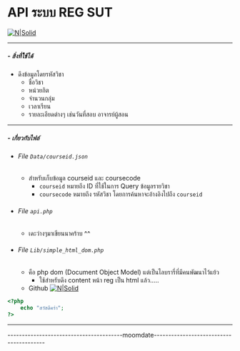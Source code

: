 # API ระบบ REG SUT

[![N|Solid](https://www.picz.in.th/images/2017/09/28/532742-128.png)](dsd)

------
##### - สิ่งที่ใช้ได้
  - ดึงข้อมูลโดยรหัสวิชา
    - ชื่อวิชา
    - หน่วยกิต
    - จำนวนกลุ่ม
    - เวลาเรียน
    - รายละเอียดต่างๆ เช่นวันที่สอบ อาจารย์ผู้สอน

------
##### - เกี่ยวกับไฟล์
- ###### File  ``Data/courseid.json``
    - สำหรับเก็บข้อมูล courseid และ coursecode
        - `courseid` หมายถึง ID ที่ใช้ในการ Query ข้อมูลรายวิชา
        - `coursecode` หมายถึง รหัสวิชา โดยการค้นหาจะอ้างอิงไปถึง `courseid`
- ###### File ``api.php``
    - เดะว่างๆมาเขียนนาคร้าบ ^^
- ###### File ``Lib/simple_html_dom.php``    
    - คือ php dom (Document Object Model) แต่เป็นไลบรารี่ที่มีคนพัฒนาไว้แย้ว
        - ใช้สำหรับดึง content หน้า reg เป็น html แล้ว.....
    - Github [![N|Solid](https://github.com/favicon.ico)](https://github.com/sunra/php-simple-html-dom-parser)

``` php
<?php
    echo "สวัสดีคร่า"; 
?>
```

***

----------------------------------------moomdate----------------------------------------